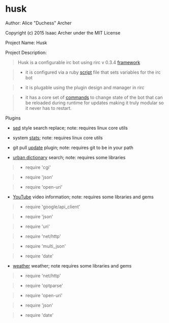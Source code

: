 # **husk**

 Author: Alice "Duchess" Archer

 Copyright (c) 2015 Isaac Archer under the MIT License

Project Name: Husk

Project Description:

>Husk is a configurable irc bot using rirc v 0.3.4 [framework](https://github.com/The-Duchess/ruby-irc-framework)

>- it is configured via a ruby [script](https://github.com/The-Duchess/husk/blob/master/config.rb) file that sets variables for the irc bot

>- it is plugable using the plugin design and manager in rirc

>- it has a core set of [commands](https://github.com/The-Duchess/husk) to change state of the bot that can be reloaded during runtime for updates making it truly modular so it never has to restart.

Plugins

- [sed](https://github.com/The-Duchess/husk/blob/master/plugins/sed.rb) style search replace; note: requires linux core utils

- system [stats](https://github.com/The-Duchess/husk/blob/master/plugins/stats.rb); note: requires linux core utils

- git pull [update](https://github.com/The-Duchess/husk/blob/master/plugins/update.rb) plugin; note: requires git to be in your path

- [urban dictionary](https://github.com/The-Duchess/husk/blob/master/plugins/urbdict.rb) search; note: requires some libraries

>- require 'cgi'

>- require 'json'

>- require 'open-uri'

- [YouTube](https://github.com/The-Duchess/husk/blob/master/plugins/youtube.rb) video information; note: requires some libraries and gems

>- require 'google/api_client'

>- require 'json'

>- require 'uri'

>- require 'net/http'

>- require 'multi_json'

>- require 'date'

- [weather](https://github.com/The-Duchess/husk/blob/master/plugins/weather.rb) weather; note requires some libraries and gems

>- require 'net/http'

>- require 'optparse'

>- require 'open-uri'

>- require 'json'

>- require 'date'
